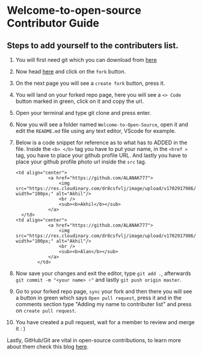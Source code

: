 # Welcome-to-open-source Contributor Guide

## Steps to add yourself to the contributers list.

1) You will first need git which you can download from [here](https://git-scm.com/downloads)

2) Now head [here](https://github.com/ALANAK777/Welcome-to-Open-Source-Contribution) and click on the `fork` button.

3) On the next page you will see a `create fork` button, press it.

4) You will land on your forked repo page, here you will see a `<> Code` button marked in green, click on it and copy the url.

5) Open your terminal and type git clone <url you copied> and press enter.

6) Now you will see a folder named `Welcome-to-Open-Source`, open it and edit the `README.md` file using any text editor, VScode for example.

7) Below is a code snippet for reference as to what has to ADDED in the file. Inside the `<b> </b>` tag you have to put your name, in the `<href >` tag, you have to place your github profile URL. And lastly you have to place your github profile photo url inside the `src` tag.

    ```
    <td align="center">
                <a href="https://github.com/ALANAK777">
                    <img src="https://res.cloudinary.com/dr8csfvlj/image/upload/v1702917986/my_pic_2_gsqots.jpg" width="100px;" alt="Akhil"/>
                    <br />
                    <sub><b>Akhil</b></sub>
                </a> 
      </td>
    <td align="center">
                <a href="https://github.com/ALANAK777">
                    <img src="https://res.cloudinary.com/dr8csfvlj/image/upload/v1702917986/my_pic_2_gsqots.jpg" width="100px;" alt="Akhil"/>
                    <br />
                    <sub><b>Alan</b></sub>
                </a> 
            </td>
    ```

8) Now save your changes and exit the editor, type `git add .`, afterwards `git commit -m "<your name> ⚡"` and lastly `git push origin master`.

9) Go to your forked repo page, `sync` your fork and then there you will see a button in green which says `Open pull request`, press it and in the comments section type "Adding my name to contributer list" and press on `create pull request`.

10) You have created a pull request, wait for a member to review and merge it : )

Lastly, GitHub/Git are vital in open-source contributions, to learn more about them check this blog [here](https://dragon2002.hashnode.dev/git-and-github-must-know-guide#heading-setting-up-github).
